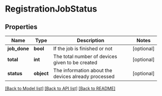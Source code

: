 # RegistrationJobStatus

## Properties
Name | Type | Description | Notes
------------ | ------------- | ------------- | -------------
**job_done** | **bool** | If the job is finished or not | [optional] 
**total** | **int** | The total number of devices given to be created | [optional] 
**status** | **object** | The information about the devices already processed | [optional] 

[[Back to Model list]](../README.md#documentation-for-models) [[Back to API list]](../README.md#documentation-for-api-endpoints) [[Back to README]](../README.md)

